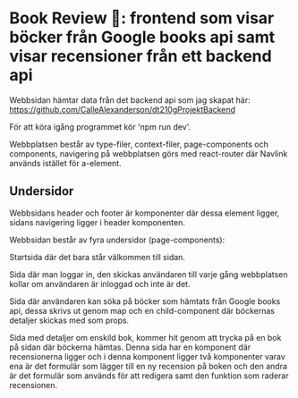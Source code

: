 # Book Review 👏: frontend som visar böcker från Google books api samt visar recensioner från ett backend api 

Webbsidan hämtar data från det backend api som jag skapat här: https://github.com/CalleAlexanderson/dt210gProjektBackend

För att köra igång programmet kör 'npm run dev'.

Webbplatsen består av type-filer, context-filer, page-components och components, navigering på webbplatsen görs med react-router där Navlink används istället för a-element. 

## Undersidor

Webbsidans header och footer är komponenter där dessa element ligger, sidans navigering ligger i header komponenten. 

Webbsidan består av fyra undersidor (page-components): 

Startsida där det bara står välkommen till sidan.  

Sida där man loggar in, den skickas användaren till varje gång webbplatsen kollar om användaren är inloggad och inte är det. 

Sida där användaren kan söka på böcker som hämtats från Google books api, dessa skrivs ut genom map och en child-component där böckernas detaljer skickas med som props. 

Sida med detaljer om enskild bok, kommer hit genom att trycka på en bok på sidan där böckerna hämtas. Denna sida har en komponent där recensionerna ligger och i denna komponent ligger två komponenter varav ena är det formulär som lägger till en ny recension på boken och den andra är det formulär som används för att redigera samt den funktion som raderar recensionen. 
